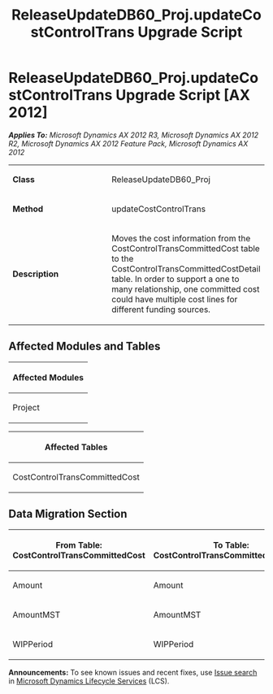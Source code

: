 ﻿---
title: ReleaseUpdateDB60_Proj.updateCostControlTrans Upgrade Script
TOCTitle: ReleaseUpdateDB60_Proj.updateCostControlTrans Upgrade Script
ms:assetid: 13bbd4ad-6b43-edf5-64a3-5acfb998f469
ms:mtpsurl: https://msdn.microsoft.com/en-us/library/JJ718491(v=AX.60)
ms:contentKeyID: 49706776
ms.date: 05/18/2015
mtps_version: v=AX.60
---

# ReleaseUpdateDB60\_Proj.updateCostControlTrans Upgrade Script [AX 2012]


_**Applies To:** Microsoft Dynamics AX 2012 R3, Microsoft Dynamics AX 2012 R2, Microsoft Dynamics AX 2012 Feature Pack, Microsoft Dynamics AX 2012_

<table>
<colgroup>
<col style="width: 50%" />
<col style="width: 50%" />
</colgroup>
<tbody>
<tr class="odd">
<td><p><strong>Class</strong></p></td>
<td><p>ReleaseUpdateDB60_Proj</p></td>
</tr>
<tr class="even">
<td><p><strong>Method</strong></p></td>
<td><p>updateCostControlTrans</p></td>
</tr>
<tr class="odd">
<td><p><strong>Description</strong></p></td>
<td><p>Moves the cost information from the CostControlTransCommittedCost table to the CostControlTransCommittedCostDetail table. In order to support a one to many relationship, one committed cost could have multiple cost lines for different funding sources.</p></td>
</tr>
</tbody>
</table>


## Affected Modules and Tables

<table>
<colgroup>
<col style="width: 100%" />
</colgroup>
<thead>
<tr class="header">
<th><p>Affected Modules</p></th>
</tr>
</thead>
<tbody>
<tr class="odd">
<td><p>Project</p></td>
</tr>
</tbody>
</table>


<table>
<colgroup>
<col style="width: 100%" />
</colgroup>
<thead>
<tr class="header">
<th><p>Affected Tables</p></th>
</tr>
</thead>
<tbody>
<tr class="odd">
<td><p>CostControlTransCommittedCost</p></td>
</tr>
</tbody>
</table>


## Data Migration Section

<table>
<colgroup>
<col style="width: 50%" />
<col style="width: 50%" />
</colgroup>
<thead>
<tr class="header">
<th><p>From Table: CostControlTransCommittedCost</p></th>
<th><p>To Table: CostControlTransCommittedCostDetail</p></th>
</tr>
</thead>
<tbody>
<tr class="odd">
<td><p>Amount</p></td>
<td><p>Amount</p></td>
</tr>
<tr class="even">
<td><p>AmountMST</p></td>
<td><p>AmountMST</p></td>
</tr>
<tr class="odd">
<td><p>WIPPeriod</p></td>
<td><p>WIPPeriod</p></td>
</tr>
</tbody>
</table>

  
**Announcements:** To see known issues and recent fixes, use [Issue search](http://go.microsoft.com/fwlink/?linkid=389258) in [Microsoft Dynamics Lifecycle Services](http://go.microsoft.com/fwlink/?linkid=306505) (LCS).


